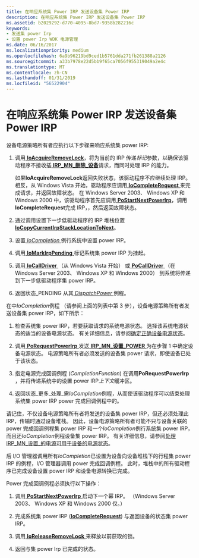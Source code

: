 ```yaml
---
title: 在响应系统集 Power IRP 发送设备集 Power IRP
description: 在响应系统集 Power IRP 发送设备集 Power IRP
ms.assetid: b2029292-d770-4095-8bd7-9358b282216c
keywords:
- 发送集 power Irp
- 设置 power Irp WDK 电源管理
ms.date: 06/16/2017
ms.localizationpriority: medium
ms.openlocfilehash: 6a9b96219bd9ced1b5761dda271fb261388a2126
ms.sourcegitcommit: a33b7978e22d5bb9f65ca7056f955319049a2e4c
ms.translationtype: MT
ms.contentlocale: zh-CN
ms.lasthandoff: 01/31/2019
ms.locfileid: "56522904"
---
```

# <a name="sending-a-device-set-power-irp-in-response-to-a-system-set-power-irp"></a>在响应系统集 Power IRP 发送设备集 Power IRP





设备电源策略所有者应执行以下步骤来响应系统集 power IRP:

1.  调用[ **IoAcquireRemoveLock**](https://msdn.microsoft.com/library/windows/hardware/ff548204)，将为当前的 IRP 传递*标记*参数，以确保该驱动程序不接收插[ **IRP\_MN\_删除\_设备**](https://msdn.microsoft.com/library/windows/hardware/ff551738)请求，而同时处理 IRP 的能力。

    如果**IoAcquireRemoveLock**返回失败状态，该驱动程序不应继续处理 IRP。 相反，从 Windows Vista 开始，驱动程序应调用[ **IoCompleteRequest** ](https://msdn.microsoft.com/library/windows/hardware/ff548343)来完成请求，并返回故障状态。 在 Windows Server 2003、 Windows XP 和 Windows 2000 中，该驱动程序首先应调用[ **PoStartNextPowerIrp**](https://msdn.microsoft.com/library/windows/hardware/ff559776)，调用**IoCompleteRequest**完成 IRP，，然后返回故障状态。

2.  通过调用设置下一步低驱动程序的 IRP 堆栈位置[ **IoCopyCurrentIrpStackLocationToNext**](https://msdn.microsoft.com/library/windows/hardware/ff548387)。

3.  设置[ *IoCompletion* ](https://msdn.microsoft.com/library/windows/hardware/ff548354)例行系统中设置 power IRP。

4.  调用[ **IoMarkIrpPending** ](https://msdn.microsoft.com/library/windows/hardware/ff549422)标记系统集 power IRP 为挂起。

5.  调用[ **IoCallDriver** ](https://msdn.microsoft.com/library/windows/hardware/ff548336) （从 Windows Vista 开始） 或[ **PoCallDriver** ](https://msdn.microsoft.com/library/windows/hardware/ff559654) （在 Windows Server 2003、 Windows XP 和 Windows 2000） 到系统将传递到下一步低驱动程序集 power IRP。

6.  返回状态\_PENDING 从其[ *DispatchPower* ](https://docs.microsoft.com/windows-hardware/drivers/ddi/content/wdm/nc-wdm-driver_dispatch)例程。

在中*IoCompletion*例程 （请参阅上面的列表中第 3 步），设备电源策略所有者发送设备集 power IRP，如下所示：

1.  检查系统集 power IRP，若要获取请求的系统电源状态。 选择该系统电源状态的适当的设备电源状态。 有关详细信息，请参阅[确定正确设备电源状态](determining-the-correct-device-power-state.md)。

2.  调用[ **PoRequestPowerIrp** ](https://msdn.microsoft.com/library/windows/hardware/ff559734)发送[ **IRP\_MN\_设置\_POWER** ](https://msdn.microsoft.com/library/windows/hardware/ff551744)为在步骤 1 中确定设备电源状态。 电源策略所有者必须发送的设备集 power 请求，即使设备已处于该状态。

3.  指定电源完成回调例程 (*CompletionFunction*) 在调用**PoRequestPowerIrp** ，并将传递系统中的设置 power IRP*上下文*缓冲区。

4.  返回状态\_更多\_处理\_需*IoCompletion*例程，从而使该驱动程序可以结束处理系统集 power IRP power 完成回调例程中的。

请记住，不仅设备电源策略所有者将发送的设备集 power IRP，但还必须处理此 IRP，传输时通过设备堆栈。 因此，设备电源策略所有者可能不只与设备关联的 power 完成回调例程集 power IRP 和一个*IoCompletion*例行系统集 power IRP，而且还*IoCompletion*例程设备集 power IRP。 有关详细信息，请参阅[处理 IRP\_MN\_设置\_的电源可用于设备的电源状态](handling-irp-mn-set-power-for-device-power-states.md)。

后 I/O 管理器调用所有*IoCompletion*已设置为设备向设备堆栈下的行程集 power IRP 的例程，I/O 管理器调用 power 完成回调例程。 此时，堆栈中的所有驱动程序已完成设备设置 power IRP 和设备电源转换已完成。

Power 完成回调例程必须执行以下操作：

1.  调用[ **PoStartNextPowerIrp** ](https://msdn.microsoft.com/library/windows/hardware/ff559776)启动下一个幂 IRP。 （Windows Server 2003、 Windows XP 和 Windows 2000 仅。）

2.  完成系统集 power IRP ([**IoCompleteRequest**](https://msdn.microsoft.com/library/windows/hardware/ff548343)) 与返回设备的状态集 power IRP。

3.  调用[ **IoReleaseRemoveLock** ](https://msdn.microsoft.com/library/windows/hardware/ff549560)来释放以前获取的锁。

4.  返回与集 power Irp 已完成的状态。

 

 




